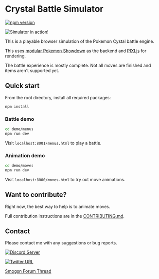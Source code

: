 # Crystal Battle Simulator

[![npm version](https://badge.fury.io/js/@radnyx%2Fcrystal.svg)](https://badge.fury.io/js/@radnyx%2Fcrystal)

![Simulator in action!](https://i.imgur.com/BlcxUHm.gif)

This is a playable browser simulation of the Pokemon Cystal battle engine.

This uses [modular Pokemon Showdown](https://github.com/pkmn/ps) as the backend and [PIXI.js](https://github.com/pixijs/pixijs) for rendering.

The battle experience is mostly complete. Not all moves are finished and items aren't supported yet.

## Quick start ##

From the root directory, install all required packages:

```bash
npm install
```

### Battle demo ###

```bash
cd demo/menus
npm run dev
```

Visit `localhost:8001/menus.html` to play a battle.

### Animation demo ###

```bash
cd demo/moves
npm run dev
```

Visit `localhost:8000/moves.html` to try out move animations.

## Want to contribute? ##

Right now, the best way to help is to animate moves.

Full contribution instructions are in the [CONTRIBUTING.md](CONTRIBUTING.md).

## Contact ##

Please contact me with any suggestions or bug reports.

[![Discord Server](https://dcbadge.vercel.app/api/server/v4P6N77bP3)](https://discord.gg/v4P6N77bP3)

[![Twitter URL](https://img.shields.io/twitter/url/https/twitter.com/radnyx.svg?style=social&label=Follow%20%40radnyx)](https://twitter.com/radnyx)

[Smogon Forum Thread](https://www.smogon.com/forums/threads/browser-playable-gen-2-team-editor.3704581/)